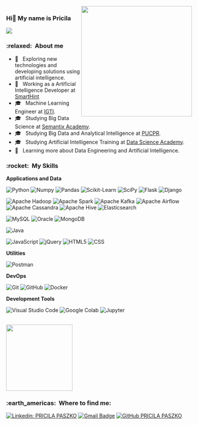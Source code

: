 <img src="https://user-images.githubusercontent.com/63474692/164566285-f4d7e3a3-7ab2-4a9a-b61f-69f8bd88ca58.png" heigh="300px" width="300px" align="right">

### Hi👋 My name is Pricila

![](https://komarev.com/ghpvc/?username=pripaszko&color=006bed)

<h3> :relaxed: &nbsp;About me </h3>

- 🤔 &nbsp; Exploring new technologies and developing solutions using artificial intelligence.
- 💼 &nbsp; Working as a Artificial Intelligence Developer at <a href="https://www.smarthint.co/">SmartHint</a>
- 🎓 &nbsp; Machine Learning Engineer at <a href="https://www.igti.com.br/bootcamp/engenheiro-de-machine-learning?evento=ai_today">IGTI</a>.
- 🎓 &nbsp; Studying Big Data Science at <a href="https://semantix.gupy.io/jobs/1730103">Semantix Academy</a>.
- 🎓 &nbsp; Studying Big Data and Analytical Intelligence at <a href="https://ead.pucpr.br/cursos-graduacao/big-data-e-inteligencia-analitica-ead">PUCPR</a>.
- 🎓 &nbsp; Studying Artificial Intelligence Training at <a href="https://www.datascienceacademy.com.br/bundle/formacao-inteligencia-artificial">Data Science Academy</a>.
- 🌱 &nbsp; Learning more about Data Engineering and Artificial Intelligence.

<h3> :rocket: &nbsp;My Skills </h3>

**Applications and Data**

  ![Python](https://img.shields.io/badge/-Python-333333?style=flat&logo=Python&logoColor=3776AB)
  ![Numpy](https://img.shields.io/badge/-Numpy-333333?style=flat&logo=Numpy&logoColor=013243)
  ![Pandas](https://img.shields.io/badge/-Pandas-333333?style=flat&logo=Pandas&logoColor=150458)
  ![Scikit-Learn](https://img.shields.io/badge/-Scikit%20Learn-333333?style=flat&logo=scikitlearn&logoColor=F7931E)
  ![SciPy](https://img.shields.io/badge/-SciPy-333333?style=flat&logo=SciPy&logoColor=8CAAE6)
  ![Flask](https://img.shields.io/badge/-Flask-333333?style=flat&logo=Flask&logoColor=#000000)
  ![Django](https://img.shields.io/badge/-Django-333333?style=flat&logo=Django&logoColor=092E20)

  ![Apache Hadoop](https://img.shields.io/badge/-Apache%20Hadoop-333333?style=flat&logo=ApacheHadoop&logoColor=66CCFF)
  ![Apache Spark](https://img.shields.io/badge/-Apache%20Spark-333333?style=flat&logo=ApacheSpark&logoColor=E25A1C)
  ![Apache Kafka](https://img.shields.io/badge/-Apache%20Kafka-333333?style=flat&logo=ApacheKafka&logoColor=231F20)
  ![Apache Airflow](https://img.shields.io/badge/-Apache%20Airflow-333333?style=flat&logo=ApacheAirflow&logoColor=017CEE)
  ![Apache Cassandra](https://img.shields.io/badge/-Apache%20Cassandra-333333?style=flat&logo=ApacheCassandra&logoColor=1287B1)
  ![Apache Hive](https://img.shields.io/badge/-Apache%20Hive-333333?style=flat&logo=ApacheHive&logoColor=FDEE21)
  ![Elasticsearch](https://img.shields.io/badge/-Elasticsearch-333333?style=flat&logo=Elasticsearch&logoColor=005571)

  ![MySQL](https://img.shields.io/badge/-MySQL-333333?style=flat&logo=mysql)
  ![Oracle](https://img.shields.io/badge/-Oracle-333333?style=flat&logo=Oracle&logoColor=F80000)
  ![MongoDB](https://img.shields.io/badge/-MongoDB-333333?style=flat&logo=MongoDB&logoColor=47A248)

  ![Java](https://img.shields.io/badge/-Java-333333?style=flat&logo=Java&logoColor=007396)
  
  ![JavaScript](https://img.shields.io/badge/-JavaScript-333333?style=flat&logo=javascript)
  ![jQuery](https://img.shields.io/badge/-jQuery-333333?style=flat&logo=jQuery&logoColor=0769AD)
  ![HTML5](https://img.shields.io/badge/-HTML5-333333?style=flat&logo=HTML5)
  ![CSS](https://img.shields.io/badge/-CSS-333333?style=flat&logo=CSS3&logoColor=1572B6)


**Utilities**

  ![Postman](https://img.shields.io/badge/-Postman-333333?style=flat&logo=postman)

**DevOps**

  ![Git](https://img.shields.io/badge/-Git-333333?style=flat&logo=git)
  ![GitHub](https://img.shields.io/badge/-GitHub-333333?style=flat&logo=github)
  ![Docker](https://img.shields.io/badge/-Docker-333333?style=flat&logo=docker)

**Development Tools**

  ![Visual Studio Code](https://img.shields.io/badge/-Visual%20Studio%20Code-333333?style=flat&logo=visual-studio-code&logoColor=007ACC)
  ![Google Colab](https://img.shields.io/badge/-Google%20Colab-333333?style=flat&logo=google-colab&logoColor=F9AB00)
  ![Jupyter](https://img.shields.io/badge/-Jupyter%20Notebook-333333?style=flat&logo=Jupyter&logoColor=F37626)


<br/>

<a href="https://github.com/pripaszko">
  <img height="180em" src="https://github-readme-stats.vercel.app/api?username=pripaszko&theme=dracula&show_icons=true" />
</a>

<br/>

<h3> :earth_americas: &nbsp;Where to find me: </h3> 

[![Linkedin: PRICILA PASZKO](https://img.shields.io/badge/-pripaszko-blue?style=flat-square&logo=Linkedin&logoColor=white&link=LINK-DO-SEU-LINKEDIN)](LINK-DO-SEU-LINKEDIN)
[![Gmail Badge](https://img.shields.io/badge/-pripaszko@gmail.com-006bed?style=flat-square&logo=Gmail&logoColor=white&link=mailto:SEU-EMAIL)](mailto:SEU-EMAIL)
[![GitHub PRICILA PASZKO]( https://img.shields.io/github/followers/pripaszko?label=follow&style=social)](https://github.com/pripaszko)
